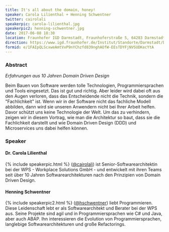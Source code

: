 ```yaml
---
title: It's all about the domain, honey!
speaker: Carola Lilienthal + Henning Schwentner
twitter: cairolali
speakerpic: carola-lilienthal.jpg
speakerpic2: henning-schwentner.jpg
date: 2017-06-08 18:30
location: Fraunhofer IGD Darmstadt, Fraunhoferstraße 5, 64283 Darmstadt
direction: https://www.igd.fraunhofer.de/Institut/Standorte/Darmstadt/Das-Fraunhofer-IGD-Darmstadt
formid: e/1FAIpQLScxweAmtVxP9nYChzfd839nghAOfW-EEsTDYFjNVSUDKecYtA
---
```


### Abstract

_Erfahrungen aus 10 Jahren Domain Driven Design_

Beim Bauen von Software werden tolle Technologien, Programmiersprachen
und Tools eingesetzt. Das ist gut und richtig. Aber leider wird dabei
oft aus den Augen verloren, dass das Entscheidende nicht die Technik,
sondern die "Fachlichkeit" ist. Wenn wir in der Software nicht das
fachliche Modell abbilden, dann wird sie unseren Anwendern nicht bei
Ihrer Arbeit helfen. Davor schützt uns keine Technologie der Welt. Um
das zu verhindern, zeigen wir in diesem Vortrag, wie man die
Architektur so baut, dass sie die Fachlichkeit darstellt und wie
Domain Driven Design (DDD) und Microservices uns dabei helfen können.

### Speaker

#### Dr. Carola Lilienthal

{% include speakerpic.html %}
([@cairolali](https://twitter.com/cairolali)) ist
Senior-Softwarearchitektin bei der WPS - Workplace Solutions GmbH -
und entwickelt mit ihren Teams seit über 10 Jahren
Softwarearchitekturen nach den Prinzipien von Domain Driven Design.

<div style="clear: both"></div>

#### Henning Schwentner

{% include speakerpic2.html %} ([@hschwentner](https://twitter.com/hschwentner)) liebt Programmieren. Diese Leidenschaft
lebt er als Softwarearchitekt und Berater bei der WPS aus. Seine
Projekte sind agil und in Programmiersprachen wie C# und Java, aber
auch ABAP. Ihn interessieren die Evolution von Programmiersprachen,
langlebige Softwarearchitekturen und große Refactorings.
